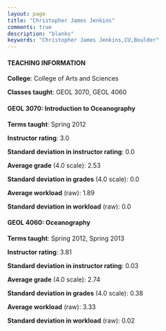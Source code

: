 ```yaml
---
layout: page
title: "Christopher James Jenkins" 
comments: true
description: "blanks"
keywords: "Christopher James Jenkins,CU,Boulder"
---
```

<head>
<script src="https://ajax.googleapis.com/ajax/libs/jquery/2.1.3/jquery.min.js"></script>
<script src="https://dl.dropboxusercontent.com/s/pc42nxpaw1ea4o9/highcharts.js?dl=0"></script>
<!-- <script src="../assets/js/highcharts.js"></script> -->
<style type="text/css">@font-face {
	font-family: "Bebas Neue";
	src: url(https://www.filehosting.org/file/details/544349/BebasNeue Regular.otf) format("opentype");
	}
	h1.Bebas { 
		font-family: "Bebas Neue", Verdana, Tahoma;
	}
</style>
</head>
	   
#### TEACHING INFORMATION

**College**: College of Arts and Sciences

**Classes taught**: GEOL 3070, GEOL 4060

#### GEOL 3070: Introduction to Oceanography

**Terms taught**: Spring 2012

**Instructor rating**: 3.0

**Standard deviation in instructor rating**: 0.0

**Average grade** (4.0 scale): 2.53

**Standard deviation in grades** (4.0 scale): 0.0

**Average workload** (raw): 1.89

**Standard deviation in workload** (raw): 0.0

#### GEOL 4060: Oceanography

**Terms taught**: Spring 2012, Spring 2013

**Instructor rating**: 3.81

**Standard deviation in instructor rating**: 0.03

**Average grade** (4.0 scale): 2.74

**Standard deviation in grades** (4.0 scale): 0.38

**Average workload** (raw): 3.33

**Standard deviation in workload** (raw): 0.02

